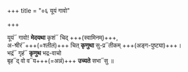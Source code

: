 +++
title = "०६ यूयं गावो"

+++

यूयं᳓ गावो! **मेदयथा** कृशं᳓ चिद् +++(स्वामिनम्)+++,  
अ-श्रीरं᳓+++(=श्लीलं)+++ चित् **कृणुथा** सु-प्र᳓तीकम् +++(अङ्ग-पुष्ट्या)+++।  
भद्रं᳓ गृहं᳓ **कृणुथ** भद्र-वाचो  
बृह᳓द् वो व᳓य+++(=अन्नं)+++ **उच्यते** सभा᳓सु ॥
